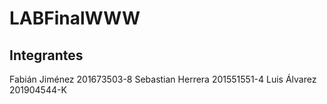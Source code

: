 # LABFinalWWW

## Integrantes

Fabián Jiménez 201673503-8
Sebastian Herrera 201551551-4
Luis Álvarez 201904544-K
